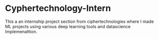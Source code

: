 # Cyphertechnology-Intern
This a an internship project section from ciphertechnologies where I made ML projects using various deep learning tools and datascience Implemenattion.
